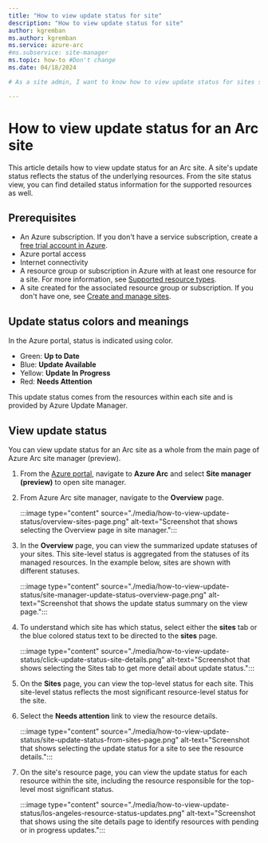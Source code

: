 ```yaml
---
title: "How to view update status for site"
description: "How to view update status for site"
author: kgremban
ms.author: kgremban
ms.service: azure-arc
#ms.subservice: site-manager
ms.topic: how-to #Don't change
ms.date: 04/18/2024

# As a site admin, I want to know how to view update status for sites so that I can use my site.

---
```


# How to view update status for an Arc site

This article details how to view update status for an Arc site. A site's update status reflects the status of the underlying resources. From the site status view, you can find detailed status information for the supported resources as well.

## Prerequisites

* An Azure subscription. If you don't have a service subscription, create a [free trial account in Azure](https://azure.microsoft.com/free/).
* Azure portal access
* Internet connectivity
* A resource group or subscription in Azure with at least one resource for a site. For more information, see [Supported resource types](./overview.md#supported-resource-types).
* A site created for the associated resource group or subscription. If you don't have one, see [Create and manage sites](./how-to-crud-site.md).

## Update status colors and meanings

In the Azure portal, status is indicated using color.

* Green: **Up to Date**
* Blue: **Update Available**
* Yellow: **Update In Progress**
* Red: **Needs Attention**

This update status comes from the resources within each site and is provided by Azure Update Manager.

## View update status

You can view update status for an Arc site as a whole from the main page of Azure Arc site manager (preview).

1. From the [Azure portal](https://portal.azure.com), navigate to **Azure Arc** and select **Site manager (preview)** to open site manager.

1. From Azure Arc site manager, navigate to the **Overview** page.

   :::image type="content" source="./media/how-to-view-update-status/overview-sites-page.png" alt-text="Screenshot that shows selecting the Overview page in site manager.":::

1. In the **Overview** page, you can view the summarized update statuses of your sites. This site-level status is aggregated from the statuses of its managed resources. In the example below, sites are shown with different statuses.

   :::image type="content" source="./media/how-to-view-update-status/site-manager-update-status-overview-page.png" alt-text="Screenshot that shows the update status summary on the view page.":::

1. To understand which site has which status, select either the **sites** tab or the blue colored status text to be directed to the **sites** page.

   :::image type="content" source="./media/how-to-view-update-status/click-update-status-site-details.png" alt-text="Screenshot that shows selecting the Sites tab to get more detail about update status.":::

1. On the **Sites** page, you can view the top-level status for each site. This site-level status reflects the most significant resource-level status for the site.

1. Select the **Needs attention** link to view the resource details.

   :::image type="content" source="./media/how-to-view-update-status/site-update-status-from-sites-page.png" alt-text="Screenshot that shows selecting the update status for a site to see the resource details.":::

1. On the site's resource page, you can view the update status for each resource within the site, including the resource responsible for the top-level most significant status.

   :::image type="content" source="./media/how-to-view-update-status/los-angeles-resource-status-updates.png" alt-text="Screenshot that shows using the site details page to identify resources with pending or in progress updates.":::

